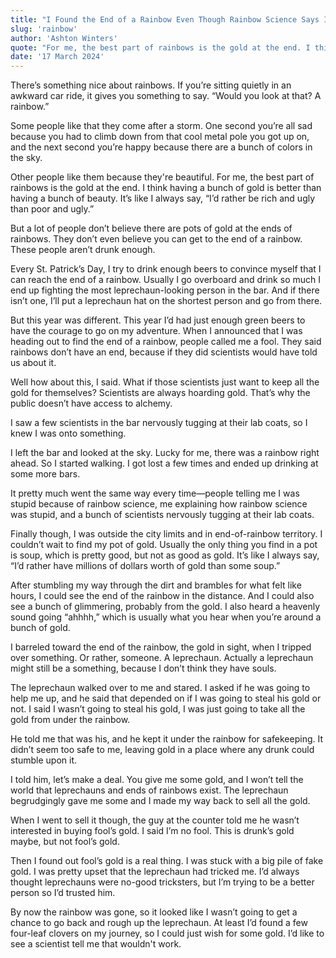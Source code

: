 ```yaml
---
title: "I Found the End of a Rainbow Even Though Rainbow Science Says It's Impossible"
slug: 'rainbow'
author: 'Ashton Winters'
quote: "For me, the best part of rainbows is the gold at the end. I think having a bunch of gold is better than having a bunch of beauty. It’s like I always say, 'I’d rather be rich and ugly than poor and ugly.'"
date: '17 March 2024'
---
```


There’s something nice about rainbows. If you’re sitting quietly in an awkward car ride, it gives you something to say. “Would you look at that? A rainbow.”

Some people like that they come after a storm. One second you’re all sad because you had to climb down from that cool metal pole you got up on, and the next second you’re happy because there are a bunch of colors in the sky.

Other people like them because they're beautiful. For me, the best part of rainbows is the gold at the end. I think having a bunch of gold is better than having a bunch of beauty. It’s like I always say, “I’d rather be rich and ugly than poor and ugly.”

But a lot of people don’t believe there are pots of gold at the ends of rainbows. They don’t even believe you can get to the end of a rainbow. These people aren’t drunk enough.

Every St. Patrick’s Day, I try to drink enough beers to convince myself that I can reach the end of a rainbow. Usually I go overboard and drink so much I end up fighting the most leprechaun-looking person in the bar. And if there isn’t one, I’ll put a leprechaun hat on the shortest person and go from there.

But this year was different. This year I’d had just enough green beers to have the courage to go on my adventure. When I announced that I was heading out to find the end of a rainbow, people called me a fool. They said rainbows don’t have an end, because if they did scientists would have told us about it.

Well how about this, I said. What if those scientists just want to keep all the gold for themselves? Scientists are always hoarding gold. That’s why the public doesn’t have access to alchemy.

I saw a few scientists in the bar nervously tugging at their lab coats, so I knew I was onto something.

I left the bar and looked at the sky. Lucky for me, there was a rainbow right ahead. So I started walking. I got lost a few times and ended up drinking at some more bars.

It pretty much went the same way every time—people telling me I was stupid because of rainbow science, me explaining how rainbow science was stupid, and a bunch of scientists nervously tugging at their lab coats.

Finally though, I was outside the city limits and in end-of-rainbow territory. I couldn’t wait to find my pot of gold. Usually the only thing you find in a pot is soup, which is pretty good, but not as good as gold. It’s like I always say, “I’d rather have millions of dollars worth of gold than some soup.”

After stumbling my way through the dirt and brambles for what felt like hours, I could see the end of the rainbow in the distance. And I could also see a bunch of glimmering, probably from the gold. I also heard a heavenly sound going “ahhhh,” which is usually what you hear when you’re around a bunch of gold.

I barreled toward the end of the rainbow, the gold in sight, when I tripped over something. Or rather, someone. A leprechaun. Actually a leprechaun might still be a something, because I don’t think they have souls.

The leprechaun walked over to me and stared. I asked if he was going to help me up, and he said that depended on if I was going to steal his gold or not. I said I wasn’t going to steal his gold, I was just going to take all the gold from under the rainbow.

He told me that was his, and he kept it under the rainbow for safekeeping. It didn’t seem too safe to me, leaving gold in a place where any drunk could stumble upon it.

I told him, let’s make a deal. You give me some gold, and I won’t tell the world that leprechauns and ends of rainbows exist. The leprechaun begrudgingly gave me some and I made my way back to sell all the gold.

When I went to sell it though, the guy at the counter told me he wasn’t interested in buying fool’s gold. I said I’m no fool. This is drunk’s gold maybe, but not fool’s gold.

Then I found out fool’s gold is a real thing. I was stuck with a big pile of fake gold. I was pretty upset that the leprechaun had tricked me. I’d always thought leprechauns were no-good tricksters, but I’m trying to be a better person so I’d trusted him.

By now the rainbow was gone, so it looked like I wasn’t going to get a chance to go back and rough up the leprechaun. At least I’d found a few four-leaf clovers on my journey, so I could just wish for some gold. I’d like to see a scientist tell me that wouldn't work.